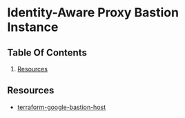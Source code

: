 # Identity-Aware Proxy Bastion Instance

## Table Of Contents

1. [Resources](#resources)

## Resources

- [terraform-google-bastion-host](https://github.com/terraform-google-modules/terraform-google-bastion-host)
